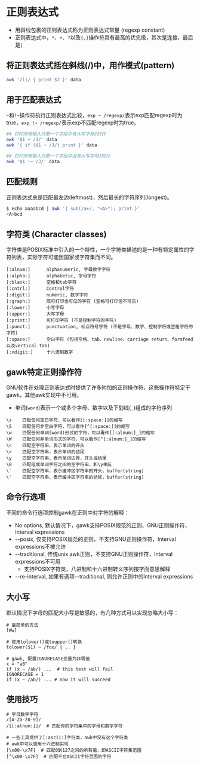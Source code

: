 # 正则表达式

+ 用斜线包裹的正则表达式称为正则表达式常量 (regexp constant)
+ 正则表达式中，`*`、`+`、`?`以及`{`、`}`操作符具有最高的优先级，其次是连接，最后是`|`

## 将正则表达式括在斜线(/)中，用作模式(pattern)

```sh
awk '/li/ { print $2 }' data
```

## 用于匹配表达式

`~`和`!~`操作符执行正则表达式比较，`exp ~ /regexp/`表示exp匹配regexp时为true，`exp !~ /regexp/`表示exp不匹配regexp时为true。

```sh
## 打印所有输入行第一个字段中有大写字母J的行
awk '$1 ~ /J/' data
awk '{ if ($1 ~ /J/) print }' data

## 打印所有输入行第一个字段中没有大写字母J的行
awk '$1 !~ /J/' data
```

## 匹配规则

正则表达式总是匹配最左边(leftmost)，然后最长的字符序列(longest)。

```sh
$ echo aaaabcd | awk '{ sub(/a+/, "<A>"); print }'
<A>bcd
```

## 字符类 (Character classes)

字符类是POSIX标准中引入的一个特性，一个字符类描述的是一种有特定属性的字符列表，实际字符可能因国家或字符集而不同。

```
[:alnum:]      alphanumeric, 字母数字字符
[:alpha:]      alphabetic, 字母字符
[:blank:]      空格和tab字符
[:cntrl:]      Control字符
[:digit:]      numeric, 数字字符
[:graph:]      既可打印也可见的字符 (空格可打印但不可见)
[:lower:]      小写字母
[:upper:]      大写字母
[:print:]      可打印字符 (不是控制字符的字符)
[:punct:]      punctuation, 标点符号字符 (不是字母、数字、控制字符或空格字符的字符)
[:space:]      空白字符 (包括空格、tab、newline、carriage return、formfeed以及vertical tab)
[:xdigit:]     十六进制数字
```

## gawk特定正则操作符

GNU软件在处理正则表达式时提供了许多附加的正则操作符，这些操作符特定于gawk，其他awk实现中不可用。

+ 单词(`word`)表示一个或多个字母、数字以及下划线(`_`)组成的字符序列

```
\s    匹配任何空白字符，可以看作[[:space:]]的缩写
\S    匹配任何非空白字符，可以看作[^[:space:]]的缩写
\w    匹配任何单词(word)形式的字符，可以看作[[:alnum:]_]的缩写
\W    匹配任何非单词形式的字符，可以看作[^[:alnum:]_]的缩写
\<    匹配空字符串，表示单词的开头
\>    匹配空字符串，表示单词的结尾
\y    匹配空字符串，表示单词边界，开头或结尾
\B    匹配组成单词字符之间的空字符串，和\y相反
\`    匹配空字符串，表示缓冲区字符串的开头，buffer(string)
\'    匹配空字符串，表示缓冲区字符串的结尾，buffer(string)
```

## 命令行选项

不同的命令行选项控制gawk在正则中对字符的解释：
+ No options, 默认情况下，gawk支持POSIX规范的正则、GNU正则操作符、Interval expressions
+ --posix, 仅支持POSIX规范的正则，不支持GNU正则操作符，Interval expressions不被允许
+ --traditional, 传统unix awk正则，不支持GNU正则操作符，Interval expressions不可用
  + 支持POSIX字符类，八进制和十六进制转义序列按字面意思解释
+ --re-interval, 如果有选项--traditional, 则允许正则中的Interval expressions

## 大小写

默认情况下字母的匹配大小写是敏感的，有几种方式可以实现忽略大小写：
```
# 最简单的方法
[Ww]

# 使用tolower()或toupper()转换
tolower($1) ~ /foo/ { .. }

# gawk, 配置IGNORECASE变量为非零值
x = "aB"
if (x ~ /ab/) ...  # this test will fail
IGNORECASE = 1
if (x ~ /ab/) ... # now it will succeed
```

## 使用技巧

```
# 字母数字字符
/[A-Za-z0-9]/
/[[:alnum:]]/  # 匹配你的字符集中的字母和数字字符

# 一些工具提供了[:ascii:]字符类，awk中没有这个字符类
# awk中可以使用十六进制实现
[\x00-\x7F]  # 匹配0到127之间的所有值，即ASCII字符集范围
[^\x00-\x7F]  # 匹配不在ASCII字符范围的字符
```
